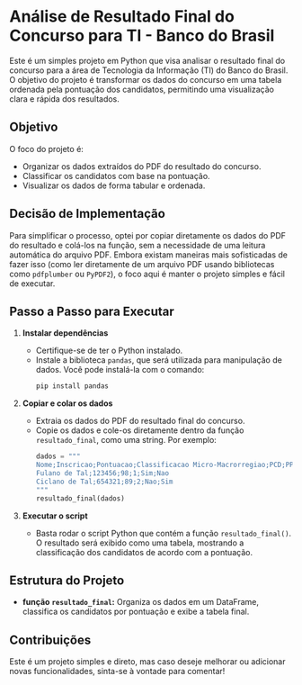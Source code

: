 # Análise de Resultado Final do Concurso para TI - Banco do Brasil

Este é um simples projeto em Python que visa analisar o resultado final do concurso para a área de Tecnologia da Informação (TI) do Banco do Brasil. O objetivo do projeto é transformar os dados do concurso em uma tabela ordenada pela pontuação dos candidatos, permitindo uma visualização clara e rápida dos resultados.

## Objetivo

O foco do projeto é:
- Organizar os dados extraídos do PDF do resultado do concurso.
- Classificar os candidatos com base na pontuação.
- Visualizar os dados de forma tabular e ordenada.

## Decisão de Implementação

Para simplificar o processo, optei por copiar diretamente os dados do PDF do resultado e colá-los na função, sem a necessidade de uma leitura automática do arquivo PDF. Embora existam maneiras mais sofisticadas de fazer isso (como ler diretamente de um arquivo PDF usando bibliotecas como `pdfplumber` ou `PyPDF2`), o foco aqui é manter o projeto simples e fácil de executar.

## Passo a Passo para Executar

1. **Instalar dependências**
   - Certifique-se de ter o Python instalado.
   - Instale a biblioteca `pandas`, que será utilizada para manipulação de dados. Você pode instalá-la com o comando:
     ```bash
     pip install pandas
     ```

2. **Copiar e colar os dados**
   - Extraia os dados do PDF do resultado final do concurso.
   - Copie os dados e cole-os diretamente dentro da função `resultado_final`, como uma string. Por exemplo:
     ```python
     dados = """
     Nome;Inscricao;Pontuacao;Classificacao Micro-Macrorregiao;PCD;PPP
     Fulano de Tal;123456;98;1;Sim;Nao
     Ciclano de Tal;654321;89;2;Nao;Sim
     """
     resultado_final(dados)
     ```

3. **Executar o script**
   - Basta rodar o script Python que contém a função `resultado_final()`. O resultado será exibido como uma tabela, mostrando a classificação dos candidatos de acordo com a pontuação.

## Estrutura do Projeto

- **função `resultado_final`:** Organiza os dados em um DataFrame, classifica os candidatos por pontuação e exibe a tabela final.

## Contribuições

Este é um projeto simples e direto, mas caso deseje melhorar ou adicionar novas funcionalidades, sinta-se à vontade para comentar!
